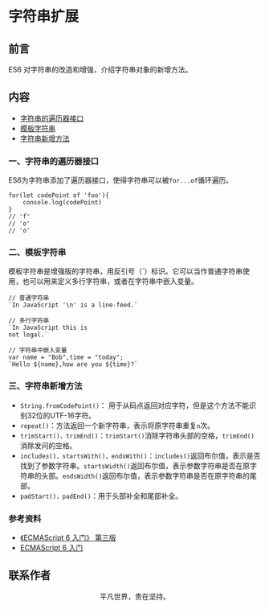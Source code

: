 # 字符串扩展

## 前言

ES6 对字符串的改造和增强，介绍字符串对象的新增方法。

## 内容

- [字符串的遍历器接口](#一字符串的遍历器接口)
- [模板字符串](#二模板字符串)
- [字符串新增方法](#三字符串新增方法)

### 一、字符串的遍历器接口

ES6为字符串添加了遍历器接口，使得字符串可以被`for...of`循环遍历。

```
for(let codePoint of 'foo'){
    console.log(codePoint)
}
// 'f'
// 'o'
// 'o'
```

### 二、模板字符串

模板字符串是增强版的字符串，用反引号（`）标识。它可以当作普通字符串使用，也可以用来定义多行字符串，或者在字符串中嵌入变量。

```
// 普通字符串
`In JavaScript '\n' is a line-feed.`

// 多行字符串
`In JavaScript this is 
not legal.`

// 字符串中嵌入变量
var name = "Bob",time = "today";
`Hello ${name},how are you ${time}?`

```

### 三、字符串新增方法

- `String.fromCodePoint()`： 用于从码点返回对应字符，但是这个方法不能识别32位的UTF-16字符。
- `repeat()`：方法返回一个新字符串，表示将原字符串重复`n`次。
- `trimStart()，trimEnd()`：`trimStart()`消除字符串头部的空格，`trimEnd()`消除发问的空格。
- `includes()，startsWith()，endsWith()`：`includes()`返回布尔值，表示是否找到了参数字符串。`startsWidth()`返回布尔值，表示参数字符串是否在原字符串的头部。`endsWidth()`返回布尔值，表示参数字符串是否在原字符串的尾部。
- `padStart()，padEnd()`：用于头部补全和尾部补全。

### 参考资料

- [《ECMAScript 6 入门》 第三版](https://yjhenan.gitbooks.io/-ecmascript-6/content/docs/string.html)
- [ECMAScript 6 入门](http://es6.ruanyifeng.com/#docs/string)

## 联系作者

<div align="center">
    <p>
        平凡世界，贵在坚持。
    </p>
    <img :src="$withBase('/about/contact.png')" />
</div>